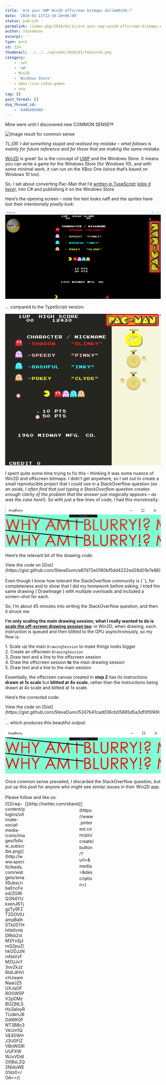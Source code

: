 ```yaml
---
title: 'Are your UWP Win2D offscreen bitmaps dull&#8230;?'
date: '2018-01-11T12:38:20+00:00'
status: publish
permalink: /index.php/2018/01/11/are-your-uwp-win2d-offscreen-bitmaps-dull
author: stevedunn
excerpt: ''
type: post
id: 224
thumbnail: ../../../uploads/2018/01/featured.png
category:
    - .net
    - 'c#'
    - Win2D
    - 'Windows Store'
    - xbox-live-indie-games
    - xna
tag: []
post_format: []
dsq_thread_id:
    - '6406495086'
---
```

Mine were until I discovered new COMMON SENSE!<span class="st">®</span>

![Image result for common sense](https://www.rootreport.com/wp-content/uploads/2016/09/common-sense-questions.jpg)

*TL;DR: I did something stupid and realised my mistake – what follows is mainly for future reference and for those that are making the same mistake.*

[Win2D](https://github.com/Microsoft/Win2D) is great! So is the concept of [UWP](https://docs.microsoft.com/en-us/windows/uwp/get-started/whats-a-uwp) and the Windows Store. It means you can write a game for the Windows Store (for Windows 10), and with some minimal work, it can run on the XBox One (since that’s based on Windows 10 too).

So, I set about converting Pac-Man that I’d [written in TypeScript](http://blog.dunnhq.com/index.php/2017/08/03/pacman-dissected/) ([*play it here*](http://pacman.backroomsoftware.com)), into C# and publishing it on the Windows Store.

Here’s the opening screen – note the text looks naff and the sprites have lost their *intentionally pixelly look*:

![](../../../uploads/2018/01/img_5a5745dc080c3.png)

… compared to the TypeScript version:

![](../../../uploads/2018/01/img_5a5746907b556.png)

I spent quite some time trying to fix this – thinking it was some nuance of Win2D and offscreen bitmaps. I didn’t get anywhere, so I set out to create a small reproducible project that I could use in a StackOverflow question (*as an aside, I often find that just typing a StackOverflow question creates enough clarity of the problem that the answer just magically appears – as was the case here!*). So with just a few lines of code, I had this monstrosity:

![](../../../uploads/2018/01/img_5a5748a873172.png)

Here’s the relevant bit of the drawing code:

<div class="oembed-gist"><script src="https://gist.github.com/SteveDunn/a87d72e0180bf5dd4222ed26d01b7e86.js"></script><noscript>View the code on [Gist](https://gist.github.com/SteveDunn/a87d72e0180bf5dd4222ed26d01b7e86).</noscript></div>Even though I know how tolerant the StackOverflow community is (`</sarcasm>`), for completeness and to show that I did my homework before asking, I tried the same drawing (`DrawImage`) with multiple overloads and included a screen-shot for each.

So, I’m about 45 minutes into writing the StackOverflow question, and then it struck me:

**I’m only scaling the main drawing session; what I really wanted to do is <span style="text-decoration: underline;">scale the off-screen drawing session too</span>*:*** in Win2D, when drawing, each instruction is queued and then blitted to the GPU asynchronously, so my flow is:

1\. Scale up the main `DrawingSession` to make things looks bigger  
2\. Create an offscreen `DrawingSession`  
3\. Draw text and a line to the offscreen session  
4\. Draw the offscreen session **to** the main drawing session  
5\. Draw text and a line to the main session

Essentially, the offscreen canvas created in **step 2** has its instructions **drawn at 1x scale** but **blitted at 4x scale**, rather than the instructions being drawn at 4x scale and blitted at 1x scale.

Here’s the corrected code:

<div class="oembed-gist"><script src="https://gist.github.com/SteveDunn/5247b41cad036cb05885d5a3df0f5f49.js"></script><noscript>View the code on [Gist](https://gist.github.com/SteveDunn/5247b41cad036cb05885d5a3df0f5f49).</noscript></div>… which produces this beautiful output:

![](../../../uploads/2018/01/img_5a575c851b064.png)

Once common sense prevailed, I discarded the StackOverflow question, but put up this post for anyone who might see similar issues in their Win2D app.

<div class="sfsi_Sicons" style="width: 100%; display: inline-block; vertical-align: middle; text-align:left"><div style="margin:0px 8px 0px 0px; line-height: 24px"><span>Please follow and like us:</span></div><div class="sfsi_socialwpr"><div class="sf_subscrbe" style="text-align:left;float:left;width:64px">[![](/wp-content/plugins/ultimate-social-media-icons/images/follow_subscribe.png)](http://www.specificfeeds.com/widgets/emailSubscribeEncFeed/ZGtRQ2N4YUkxenJ6TjgzTy9FZTZGOVlUampBalh0Tk05THhhblhmbDRkb2xlM3YxSjJmQ2puZlhkODJzNmNaVzFMZUJvY3ovZkJzRldLdHVicHJwamNaaUZ5UXJqOFROOW5PV2pDMzBGZjNLSHo3aloyRTlJdkhJRDdWK0FNT3B8c3VkUm1QVE45WHJ3U0FIZVBnWG9lUUFXWWJvVDdIOXBsL2Q2NlduWE01dz0=/OA==/)</div><div class="sf_fb" style="text-align:left;width:98px"><div action="like" class="fb-like" data-layout="button" data-share="true" href="" send="false" showfaces="false" width="180"></div></div><div class="sf_twiter" style="text-align:left;float:left;width:auto">[](http://twitter.com/share)</div><div class="sf_pinit" style="text-align:left;float:left;line-height: 20px;width:47px">[](https://www.pinterest.com/pin/create/button/?url=&media=&description=)</div><div class="sf_google" style="text-align:left;float:left;max-width:62px;min-width:35px;"><div class="g-plusone" data-annotation="none" data-href="" data-size="large"></div></div></div></div>